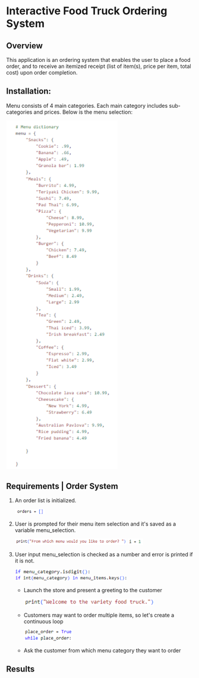 # Interactive Food Truck Ordering System
## Overview

This application is an ordering system that enables the user to place a food order, and to receive an itemized receipt (list of item(s), price per item, total cost) upon order completion.

## Installation:
Menu consists of 4 main categories. Each main category includes sub-categories and prices. Below is the menu selection:

  <img src="menu.png" width="300px"> 


## Requirements | Order System

1. An order list is initialized. 
 
   <img src="orders.png" width="80px">

2. User is prompted for their menu item selection and it's saved as a variable menu_selection.

    <img src="menu selection.png" width="300px">
    
    <img src="variable.png" width="40px">
    
3. User input menu_selection is checked as a number and error is printed if it is not.

    <img src="digits.png" width="200px">
    <img src="keys.png" width="300px">
    
   * Launch the store and present a greeting to the customer
     
     <img src="Greeting.png" width="350px">

   * Customers may want to order multiple items, so let's create a continuous loop

      <img src="loop.png" width="130px">

   * Ask the customer from which menu category they want to order

       
  
   
  
     
## Results
